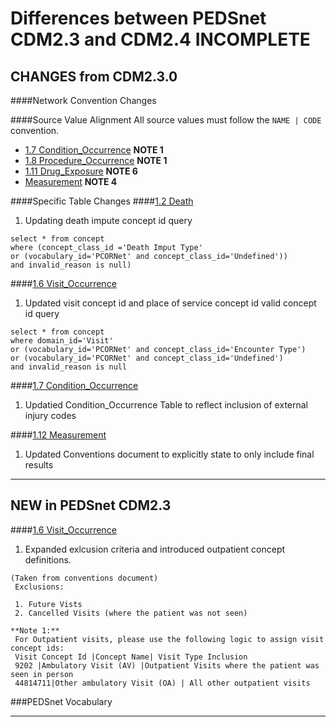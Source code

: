 # Differences between PEDSnet CDM2.3 and CDM2.4  ****INCOMPLETE****

## CHANGES from CDM2.3.0

####Network Convention Changes 

####Source Value Alignment
All source values must follow the `NAME | CODE` convention.

- [1.7 Condition_Occurrence](Pedsnet_CDM_ETL_Conventions.md#17-condition_occurrence) **NOTE 1**
- [1.8 Procedure_Occurrence](Pedsnet_CDM_ETL_Conventions.md#18-procedure_occurrence) **NOTE 1** 
- [1.11 Drug_Exposure]( Pedsnet_CDM_ETL_Conventions.md#111-drug-exposure-1) **NOTE 6** 
- [Measurement](Pedsnet_CDM_ETL_Conventions.md#112-measurement-1) **NOTE 4** 


####Specific Table Changes
####[1.2 Death](Pedsnet_CDM_ETL_Conventions.md#12-death-1)
1. Updating death impute concept id query

```
select * from concept 
where (concept_class_id ='Death Imput Type' 
or (vocabulary_id='PCORNet' and concept_class_id='Undefined')) 
and invalid_reason is null)
```
####[1.6 Visit_Occurrence](Pedsnet_CDM_ETL_Conventions.md#16-visit_occurrence)
1. Updated visit concept id and place of service concept id valid concept id query
```
select * from concept 
where domain_id='Visit' 
or (vocabulary_id='PCORNet' and concept_class_id='Encounter Type')
or (vocabulary_id='PCORNet' and concept_class_id='Undefined') 
and invalid_reason is null
```
####[1.7 Condition_Occurrence](Pedsnet_CDM_ETL_Conventions.md#17-condition_occurrence)
1. Updatied Condition_Occurrence Table to reflect inclusion of external injury codes

####[1.12 Measurement](Pedsnet_CDM_ETL_Conventions.md#112-measurement-1)
1. Updated Conventions document to explicitly state to only include final results


***
## NEW in PEDSnet CDM2.3

####[1.6 Visit_Occurrence](Pedsnet_CDM_ETL_Conventions.md#16-visit_occurrence)
1. Expanded exlcusion criteria and introduced outpatient concept definitions.

```
(Taken from conventions document)
 Exclusions:
  
 1. Future Vists
 2. Cancelled Visits (where the patient was not seen)
 
**Note 1:**
 For Outpatient visits, please use the following logic to assign visit concept ids:
 Visit Concept Id |Concept Name| Visit Type Inclusion
 9202 |Ambulatory Visit (AV) |Outpatient Visits where the patient was seen in person 
 44814711|Other ambulatory Visit (OA) | All other outpatient visits
 ```

###PEDSnet Vocabulary

***
